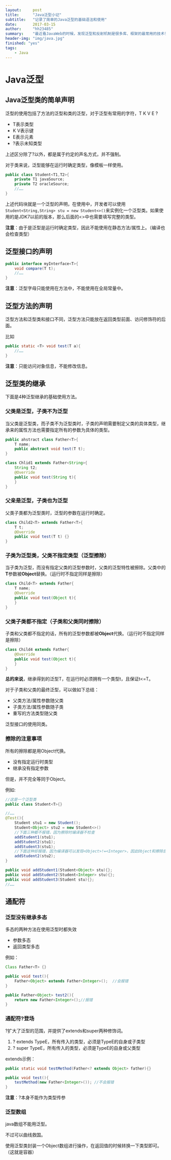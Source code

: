 ```yaml
---
layout:     post
title:      "Java泛型小记"
subtitle:   "记录了简单的Java泛型的基础语法和使用"
date:       2017-03-15
author:     "hh23485"
summary:	"最近看JavaWeb的时候，发现泛型和反射机制是很多库、框架的最常用的技术手段，这篇是一个基础的泛型小记，包括了语法声明和在继承下的使用/限制。"
header-img: "img/java.jpg"
finished: "yes"
tags:
    - Java
---
```


# Java泛型

## Java泛型类的简单声明

泛型的使用包括了方法的泛型和类的泛型，对于泛型有常用的字符，T K V E ?

- T表示类型
- K V表示键
- E表示元素
- ?表示未知类型

上述区分除了?以外，都是属于约定的声名方式，并不强制。

对于类来说，泛型能够在运行时确定类型，像模板一样使用。

``` java
public class Student<T1,T2>{
    private T1 javaSource;
    private T2 oracleSource;
    //……
}
```

上述代码块就是一个泛型的声明，在使用中，开发者可以使用`Student<String,String> stu = new Student<>()`来实例化一个泛型类。如果使用的是JDK7以前的版本，那么后面的<>中也需要填写完整的类型。

**注意**：由于是泛型是运行时确定类型，因此不能使用在静态方法/属性上。（编译也会检查类型）

## 泛型接口的声明

``` java
public interface myInterface<T>{
    void compare(T t);
    //……
}
```
**注意**：泛型字母只能使用在方法中，不能使用在全局常量中。

## 泛型方法的声明

泛型方法和泛型类和接口不同，泛型方法<T>只能放在返回类型前面、访问修饰符的后面。

比如


``` java
public static <T> void test(T a){
    //……
}
```

**注意**：只能访问对象信息，不能修改信息。

## 泛型类的继承

下面是4种泛型继承的基础使用方法。

### 父类是泛型，子类不为泛型

当父类是泛型类，而子类不为泛型类时，子类的声明需要制定父类的具体类型，继承来的属性方法也需要指定所有的参数为具体的类型。


``` java
public ahstract class Father<T>{
    T name;
    public abstract void test(T t);
}

class Chlid1 extends Father<String>{
    String t2;
    @Override
    public void test(String t){
    }
}
```

### 父亲是泛型，子类也为泛型

父类子类都为泛型类时，泛型的参数在运行时确定。

``` java
class Child2<T> extends Father<T>{
    T t;
    @Override
    public void test(T t) {}
}

```


### 子类为泛型类，父类不指定类型（泛型擦除）

当子类为泛型，而没有指定父类的泛型参数时，父类的泛型特性被擦除。父类中的**T**参数被**Object**替换。（运行时不指定同样是擦除）

``` java
class Child<T> extends Father{
    T name;
    @Override
    public void test(Object t){
    }
}
```


### 父类子类都不指定（子类和父类同时擦除）

子类和父类都不指定的话，所有的泛型参数都被**Object**代换。（运行时不指定同样是擦除）

``` java
class Child4 extends Father{
    @Override
    public void test(Object t){
    }
}
```

**总的来说**，继承得到的泛型T，在运行时必须拥有一个类型t，且保证t<=T。

对于子类和父类的最终泛型，可以做如下总结：

- 父类方法/属性参数随父类
- 子类方法/属性参数随子类
- 重写的方法类型随父类


泛型接口的使用同类。

### 擦除的注意事项

所有的擦除都是用Object代换。

- 没有指定运行时类型
- 继承没有指定参数

但是，并不完全等同于Object。

例如:

``` java
//这是一个泛型类
public class Student<T>{}

//……
@Test(){
    Student stu1 = new Student();
    Student<Object> stu2 = new Student<>()
    //下面三种都不报错，因为擦除时编译器不检查
    addStudent1(stu1);
    addStudent2(stu1);
    addStudent3(stu1);
    //下面这种却报错，因为编译器可以发现<Object>!=<Integer>，因此Object和擦除后的状态是不完全相同的
    addStudent2(stu2);
}

public void addStudent1(Student<Object> stu){};
public void addStudent2(Student<Integer> stu){};
public void addStudent3(Student stu){};
//……
```

## 通配符

### 泛型没有继承多态

多态的两种方法在使用泛型时都失效

- 参数多态
- 返回类型多态

例如：

``` java
Class Father<T> {}

public void test(){
    Father<Object> extends Father<Integer>();  //会报错
}

public Father<Object> test2(){
    return new Father<Integer>();//报错
}
```

### 通配符?登场


?扩大了泛型的范围，并提供了extends和super两种修饰词。

1. ? extends TypeE，所有传入的类型，必须是TypeE的自身或子类型
2. ? super TypeE，所有传入的类型，必须是TypeE的自身或父类型

extends示例：

``` java
public static void testMethod(Father<? extends Object> father){}

public void test(){
    testMethod(new Father<Integer>()); //不会报错
}
```

**注意**：?本身不能作为类型传参

### 泛型数组

java数组不能用泛型。

不过可以曲线救国。

使用泛型类封装一个Object数组进行操作，在返回值的时候转换一下类型即可。（这就是容器）




